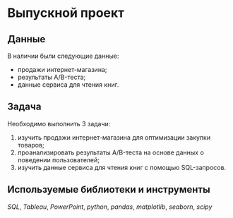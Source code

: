 # Выпускной проект


## Данные

В наличии были следующие данные:
- продажи интернет-магазина;
- результаты A/B-теста;
- данные сервиса для чтения книг.

## Задача

Необходимо выполнить 3 задачи: 
1) изучить продажи интернет-магазина для оптимизации закупки товаров; 
2) проанализировать результаты A/B-теста на основе данных о поведении пользователей;
3) изучить данные сервиса для чтения книг с помощью SQL-запросов.	

## Используемые библиотеки и инструменты
*SQL*, *Tableau*, *PowerPoint*, *python*, *pandas*, *matplotlib*, *seaborn*, *scipy*
